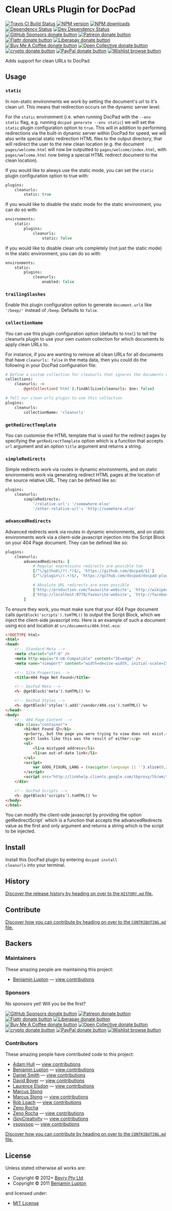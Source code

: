 <!-- TITLE/ -->

<h1>Clean URLs Plugin for DocPad</h1>

<!-- /TITLE -->


<!-- BADGES/ -->

<span class="badge-travisci"><a href="http://travis-ci.com/docpad/docpad-plugin-cleanurls" title="Check this project's build status on TravisCI"><img src="https://img.shields.io/travis/com/docpad/docpad-plugin-cleanurls/master.svg" alt="Travis CI Build Status" /></a></span>
<span class="badge-npmversion"><a href="https://npmjs.org/package/docpad-plugin-cleanurls" title="View this project on NPM"><img src="https://img.shields.io/npm/v/docpad-plugin-cleanurls.svg" alt="NPM version" /></a></span>
<span class="badge-npmdownloads"><a href="https://npmjs.org/package/docpad-plugin-cleanurls" title="View this project on NPM"><img src="https://img.shields.io/npm/dm/docpad-plugin-cleanurls.svg" alt="NPM downloads" /></a></span>
<span class="badge-daviddm"><a href="https://david-dm.org/docpad/docpad-plugin-cleanurls" title="View the status of this project's dependencies on DavidDM"><img src="https://img.shields.io/david/docpad/docpad-plugin-cleanurls.svg" alt="Dependency Status" /></a></span>
<span class="badge-daviddmdev"><a href="https://david-dm.org/docpad/docpad-plugin-cleanurls#info=devDependencies" title="View the status of this project's development dependencies on DavidDM"><img src="https://img.shields.io/david/dev/docpad/docpad-plugin-cleanurls.svg" alt="Dev Dependency Status" /></a></span>
<br class="badge-separator" />
<span class="badge-githubsponsors"><a href="https://github.com/sponsors/balupton" title="Donate to this project using GitHub Sponsors"><img src="https://img.shields.io/badge/github-donate-yellow.svg" alt="GitHub Sponsors donate button" /></a></span>
<span class="badge-patreon"><a href="https://patreon.com/bevry" title="Donate to this project using Patreon"><img src="https://img.shields.io/badge/patreon-donate-yellow.svg" alt="Patreon donate button" /></a></span>
<span class="badge-flattr"><a href="https://flattr.com/profile/balupton" title="Donate to this project using Flattr"><img src="https://img.shields.io/badge/flattr-donate-yellow.svg" alt="Flattr donate button" /></a></span>
<span class="badge-liberapay"><a href="https://liberapay.com/bevry" title="Donate to this project using Liberapay"><img src="https://img.shields.io/badge/liberapay-donate-yellow.svg" alt="Liberapay donate button" /></a></span>
<span class="badge-buymeacoffee"><a href="https://buymeacoffee.com/balupton" title="Donate to this project using Buy Me A Coffee"><img src="https://img.shields.io/badge/buy%20me%20a%20coffee-donate-yellow.svg" alt="Buy Me A Coffee donate button" /></a></span>
<span class="badge-opencollective"><a href="https://opencollective.com/bevry" title="Donate to this project using Open Collective"><img src="https://img.shields.io/badge/open%20collective-donate-yellow.svg" alt="Open Collective donate button" /></a></span>
<span class="badge-crypto"><a href="https://bevry.me/crypto" title="Donate to this project using Cryptocurrency"><img src="https://img.shields.io/badge/crypto-donate-yellow.svg" alt="crypto donate button" /></a></span>
<span class="badge-paypal"><a href="https://bevry.me/paypal" title="Donate to this project using Paypal"><img src="https://img.shields.io/badge/paypal-donate-yellow.svg" alt="PayPal donate button" /></a></span>
<span class="badge-wishlist"><a href="https://bevry.me/wishlist" title="Buy an item on our wishlist for us"><img src="https://img.shields.io/badge/wishlist-donate-yellow.svg" alt="Wishlist browse button" /></a></span>

<!-- /BADGES -->


<!-- DESCRIPTION/ -->

Adds support for clean URLs to DocPad

<!-- /DESCRIPTION -->


## Usage


### `static`

In non-static environments we work by setting the document's url to it's clean url. This means that redirection occurs on the dynamic server level.

For the `static` environment (i.e. when running DocPad with the `--env static` flag, e.g. running `docpad generate --env static`) we will set the `static` plugin configuration option to `true`. This will in addition to performing redirections via the built-in dynamic server within DocPad for speed, we will also write special static redirection HTML files to the output directory, that will redirect the user to the new clean location (e.g. the document `pages/welcome.html` will now be outputted to `pages/welcome/index.html`, with `pages/welcome.html` now being a special HTML redirect document to the clean location).

If you would like to always use the static mode, you can set the `static` plugin configuration option to true with:

``` coffee
plugins:
	cleanurls:
		static: true
```

If you would like to disable the static mode for the static environment, you can do so with:

``` coffee
environments:
	static:
		plugins:
			cleanurls:
				static: false
```

If you would like to disable clean urls completely (not just the static mode) in the static environment, you can do so with:


``` coffee
environments:
	static:
		plugins:
			cleanurls:
				enabled: false
```


### `trailingSlashes`
Enable this plugin configuration option to generate `document.url`s like `'/beep/'` instead of `/beep`.  Defaults to `false`.


### `collectionName`
You can use this plugin configuration option (defaults to `html`) to tell the cleanurls plugin to use your own custom collection for which documents to apply clean URLs to.

For instance, if you are wanting to remove all clean URLs for all documents that have `cleanurls: false` in the meta data, then you could do the following in your DocPad configuration file:

``` coffee
# Define a custom collection for cleanurls that ignores the documents we don't want
collections:
	cleanurls: ->
		@getCollection('html').findAllLive(cleanurls: $ne: false)

# Tell our clean urls plugin to use this collection
plugins:
	cleanurls:
		collectionName: 'cleanurls'
```


### `getRedirectTemplate`

You can customise the HTML template that is used for the redirect pages by specifying the `getRedirectTemplate` option which is a function that accepts `url` argument and an option `title` argument and returns a string.


### `simpleRedirects`

Simple redirects work via routes in dynamic environments, and on static environments work via generating redirect HTML pages at the location of the source relative URL. They can be defined like so:

``` coffee
plugins:
	cleanurls:
		simpleRedirects:
			'/relative-url': '/somewhere-else'
			'/other-relative-url': 'http://somehere.else'
```

### `advancedRedirects`

Advanced redirects work via routes in dynamic environments, and on static environments work via a client-side javascript injection into the Script Block on your 404 Page document. They can be defined like so:

``` coffee
plugins:
	cleanurls:
		advancedRedirects: [
			# Regular expressions redirects are possible too
			[/^\/github\/?(.*)$/, 'https://github.com/docpad/$1']
			[/^\/plugin\/(.+)$/, 'https://github.com/docpad/docpad-plugin-$1']

			# Absolute URL redirects are even possible
			['http://production.com/favourite-website', 'http://wikipedia.org']
			['http://localhost:9778/favourite-website', 'http://facebook.com']
		]
```

To ensure they work, you must make sure that your 404 Page document calls  `@getBlock('scripts').toHTML()` to output the Script Block, which we inject the client-side javascript into. Here is an example of such a document using eco and location at `src/documents/404.html.eco`:

``` html
<!DOCTYPE html>
<html>
<head>
	<!-- Standard Meta -->
	<meta charset="utf-8" />
	<meta http-equiv="X-UA-Compatible" content="IE=edge" />
	<meta name="viewport" content="width=device-width, initial-scale=1">

	<!-- Site Properties -->
	<title>404 Page Not Found</title>

	<!-- DocPad Meta -->
	<%- @getBlock('meta').toHTML() %>

	<!-- DocPad Styles -->
	<%- @getBlock('styles').add('/vendor/404.css').toHTML() %>
</head>
<body>
	<!-- 404 Page Content -->
	<div class="container">
	    <h1>Not Found 😲</h1>
	    <p>Sorry, but the page you were trying to view does not exist.</p>
	    <p>It looks like this was the result of either:</p>
	    <ul>
	        <li>a mistyped address</li>
	        <li>an out-of-date link</li>
	    </ul>
	    <script>
	        var GOOG_FIXURL_LANG = (navigator.language || '').slice(0,2),GOOG_FIXURL_SITE = location.host;
	    </script>
	    <script src="http://linkhelp.clients.google.com/tbproxy/lh/wm/fixurl.js"></script>
	</div>

	<!-- DocPad Scripts -->
	<%- @getBlock('scripts').toHTML() %>
</body>
</html>
```

You can modify the client-side javascript by providing the option getRedirectScript` which is a function that accepts the advancedRedirects value as the first and only argument and returns a string which is the script to be injected.





<!-- INSTALL/ -->

<h2>Install</h2>

Install this DocPad plugin by entering <code>docpad install cleanurls</code> into your terminal.

<!-- /INSTALL -->


<!-- HISTORY/ -->

<h2>History</h2>

<a href="https://github.com/docpad/docpad-plugin-cleanurls/blob/master/HISTORY.md#files">Discover the release history by heading on over to the <code>HISTORY.md</code> file.</a>

<!-- /HISTORY -->


<!-- CONTRIBUTE/ -->

<h2>Contribute</h2>

<a href="https://github.com/docpad/docpad-plugin-cleanurls/blob/master/CONTRIBUTING.md#files">Discover how you can contribute by heading on over to the <code>CONTRIBUTING.md</code> file.</a>

<!-- /CONTRIBUTE -->


<!-- BACKERS/ -->

<h2>Backers</h2>

<h3>Maintainers</h3>

These amazing people are maintaining this project:

<ul><li><a href="https://balupton.com">Benjamin Lupton</a> — <a href="https://github.com/docpad/docpad-plugin-cleanurls/commits?author=balupton" title="View the GitHub contributions of Benjamin Lupton on repository docpad/docpad-plugin-cleanurls">view contributions</a></li></ul>

<h3>Sponsors</h3>

No sponsors yet! Will you be the first?

<span class="badge-githubsponsors"><a href="https://github.com/sponsors/balupton" title="Donate to this project using GitHub Sponsors"><img src="https://img.shields.io/badge/github-donate-yellow.svg" alt="GitHub Sponsors donate button" /></a></span>
<span class="badge-patreon"><a href="https://patreon.com/bevry" title="Donate to this project using Patreon"><img src="https://img.shields.io/badge/patreon-donate-yellow.svg" alt="Patreon donate button" /></a></span>
<span class="badge-flattr"><a href="https://flattr.com/profile/balupton" title="Donate to this project using Flattr"><img src="https://img.shields.io/badge/flattr-donate-yellow.svg" alt="Flattr donate button" /></a></span>
<span class="badge-liberapay"><a href="https://liberapay.com/bevry" title="Donate to this project using Liberapay"><img src="https://img.shields.io/badge/liberapay-donate-yellow.svg" alt="Liberapay donate button" /></a></span>
<span class="badge-buymeacoffee"><a href="https://buymeacoffee.com/balupton" title="Donate to this project using Buy Me A Coffee"><img src="https://img.shields.io/badge/buy%20me%20a%20coffee-donate-yellow.svg" alt="Buy Me A Coffee donate button" /></a></span>
<span class="badge-opencollective"><a href="https://opencollective.com/bevry" title="Donate to this project using Open Collective"><img src="https://img.shields.io/badge/open%20collective-donate-yellow.svg" alt="Open Collective donate button" /></a></span>
<span class="badge-crypto"><a href="https://bevry.me/crypto" title="Donate to this project using Cryptocurrency"><img src="https://img.shields.io/badge/crypto-donate-yellow.svg" alt="crypto donate button" /></a></span>
<span class="badge-paypal"><a href="https://bevry.me/paypal" title="Donate to this project using Paypal"><img src="https://img.shields.io/badge/paypal-donate-yellow.svg" alt="PayPal donate button" /></a></span>
<span class="badge-wishlist"><a href="https://bevry.me/wishlist" title="Buy an item on our wishlist for us"><img src="https://img.shields.io/badge/wishlist-donate-yellow.svg" alt="Wishlist browse button" /></a></span>

<h3>Contributors</h3>

These amazing people have contributed code to this project:

<ul><li><a href="https://github.com/hurrymaplelad">Adam Hull</a> — <a href="https://github.com/docpad/docpad-plugin-cleanurls/commits?author=hurrymaplelad" title="View the GitHub contributions of Adam Hull on repository docpad/docpad-plugin-cleanurls">view contributions</a></li>
<li><a href="https://balupton.com">Benjamin Lupton</a> — <a href="https://github.com/docpad/docpad-plugin-cleanurls/commits?author=balupton" title="View the GitHub contributions of Benjamin Lupton on repository docpad/docpad-plugin-cleanurls">view contributions</a></li>
<li><a href="https://github.com/StormPooper">Daniel Smith</a> — <a href="https://github.com/docpad/docpad-plugin-cleanurls/commits?author=StormPooper" title="View the GitHub contributions of Daniel Smith on repository docpad/docpad-plugin-cleanurls">view contributions</a></li>
<li><a href="https://github.com/misterdai">David Boyer</a> — <a href="https://github.com/docpad/docpad-plugin-cleanurls/commits?author=misterdai" title="View the GitHub contributions of David Boyer on repository docpad/docpad-plugin-cleanurls">view contributions</a></li>
<li><a href="https://github.com/StudioLE">Laurence Elsdon</a> — <a href="https://github.com/docpad/docpad-plugin-cleanurls/commits?author=StudioLE" title="View the GitHub contributions of Laurence Elsdon on repository docpad/docpad-plugin-cleanurls">view contributions</a></li>
<li><a href="http://circleci.com">Marcus Stong</a></li>
<li><a href="https://github.com/stongo">Marcus Stong</a> — <a href="https://github.com/docpad/docpad-plugin-cleanurls/commits?author=stongo" title="View the GitHub contributions of Marcus Stong on repository docpad/docpad-plugin-cleanurls">view contributions</a></li>
<li><a href="https://github.com/RobLoach">Rob Loach</a> — <a href="https://github.com/docpad/docpad-plugin-cleanurls/commits?author=RobLoach" title="View the GitHub contributions of Rob Loach on repository docpad/docpad-plugin-cleanurls">view contributions</a></li>
<li><a href="http://zenorocha.com">Zeno Rocha</a></li>
<li><a href="https://github.com/zenorocha">Zeno Rocha</a> — <a href="https://github.com/docpad/docpad-plugin-cleanurls/commits?author=zenorocha" title="View the GitHub contributions of Zeno Rocha on repository docpad/docpad-plugin-cleanurls">view contributions</a></li>
<li><a href="https://github.com/iSpyCreativity">iSpyCreativity</a> — <a href="https://github.com/docpad/docpad-plugin-cleanurls/commits?author=iSpyCreativity" title="View the GitHub contributions of iSpyCreativity on repository docpad/docpad-plugin-cleanurls">view contributions</a></li>
<li><a href="https://github.com/vsopvsop">vsopvsop</a> — <a href="https://github.com/docpad/docpad-plugin-cleanurls/commits?author=vsopvsop" title="View the GitHub contributions of vsopvsop on repository docpad/docpad-plugin-cleanurls">view contributions</a></li></ul>

<a href="https://github.com/docpad/docpad-plugin-cleanurls/blob/master/CONTRIBUTING.md#files">Discover how you can contribute by heading on over to the <code>CONTRIBUTING.md</code> file.</a>

<!-- /BACKERS -->


<!-- LICENSE/ -->

<h2>License</h2>

Unless stated otherwise all works are:

<ul><li>Copyright &copy; 2012+ <a href="http://bevry.me">Bevry Pty Ltd</a></li>
<li>Copyright &copy; 2011 <a href="https://balupton.com">Benjamin Lupton</a></li></ul>

and licensed under:

<ul><li><a href="http://spdx.org/licenses/MIT.html">MIT License</a></li></ul>

<!-- /LICENSE -->

